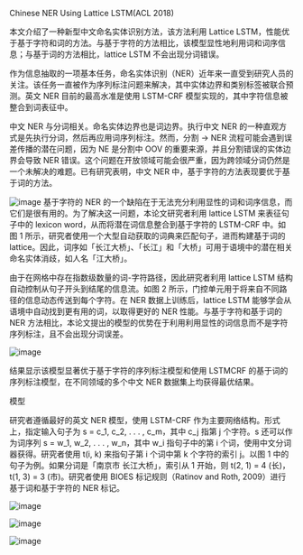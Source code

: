 Chinese NER Using Lattice LSTM(ACL 2018)

本文介绍了一种新型中文命名实体识别方法，该方法利用 Lattice LSTM，性能优于基于字符和词的方法。与基于字符的方法相比，该模型显性地利用词和词序信息；与基于词的方法相比，lattice LSTM 不会出现分词错误。

作为信息抽取的一项基本任务，命名实体识别（NER）近年来一直受到研究人员的关注。该任务一直被作为序列标注问题来解决，其中实体边界和类别标签被联合预测。英文 NER 目前的最高水准是使用 LSTM-CRF 模型实现的，其中字符信息被整合到词表征中。

中文 NER 与分词相关。命名实体边界也是词边界。执行中文 NER 的一种直观方式是先执行分词，然后再应用词序列标注。然而，分割 → NER 流程可能会遇到误差传播的潜在问题，因为 NE 是分割中 OOV 的重要来源，并且分割错误的实体边界会导致 NER 错误。这个问题在开放领域可能会很严重，因为跨领域分词仍然是一个未解决的难题。已有研究表明，中文 NER 中，基于字符的方法表现要优于基于词的方法。

![image](https://raw.githubusercontent.com/max-yue/images/master/301.jpg)
基于字符的 NER 的一个缺陷在于无法充分利用显性的词和词序信息，而它们是很有用的。为了解决这一问题，本论文研究者利用 lattice LSTM 来表征句子中的 lexicon word，从而将潜在词信息整合到基于字符的 LSTM-CRF 中。如图 1 所示，研究者使用一个大型自动获取的词典来匹配句子，进而构建基于词的 lattice。因此，词序如「长江大桥」、「长江」和「大桥」可用于语境中的潜在相关命名实体消歧，如人名「江大桥」。

由于在网格中存在指数级数量的词-字符路径，因此研究者利用 lattice LSTM 结构自动控制从句子开头到结尾的信息流。如图 2 所示，门控单元用于将来自不同路径的信息动态传送到每个字符。在 NER 数据上训练后，lattice LSTM 能够学会从语境中自动找到更有用的词，以取得更好的 NER 性能。与基于字符和基于词的 NER 方法相比，本论文提出的模型的优势在于利用利用显性的词信息而不是字符序列标注，且不会出现分词误差。

![image](https://raw.githubusercontent.com/max-yue/images/master/302.jpg)

结果显示该模型显著优于基于字符的序列标注模型和使用 LSTMCRF 的基于词的序列标注模型，在不同领域的多个中文 NER 数据集上均获得最优结果。

模型

研究者遵循最好的英文 NER 模型，使用 LSTM-CRF 作为主要网络结构。形式上，指定输入句子为 s = c_1, c_2, . . . , c_m，其中 c_j 指第 j 个字符。s 还可以作为词序列 s = w_1, w_2, . . . , w_n，其中 w_i 指句子中的第 i 个词，使用中文分词器获得。研究者使用 t(i, k) 来指句子第 i 个词中第 k 个字符的索引 j。以图 1 中的句子为例。如果分词是「南京市 长江大桥」，索引从 1 开始，则 t(2, 1) = 4 (长)，t(1, 3) = 3 (市)。研究者使用 BIOES 标记规则（Ratinov and Roth, 2009）进行基于词和基于字符的 NER 标记。

![image](https://raw.githubusercontent.com/max-yue/images/master/303.jpg)

![image](https://raw.githubusercontent.com/max-yue/images/master/304.jpg)


![image](https://raw.githubusercontent.com/max-yue/images/master/305.jpg)
